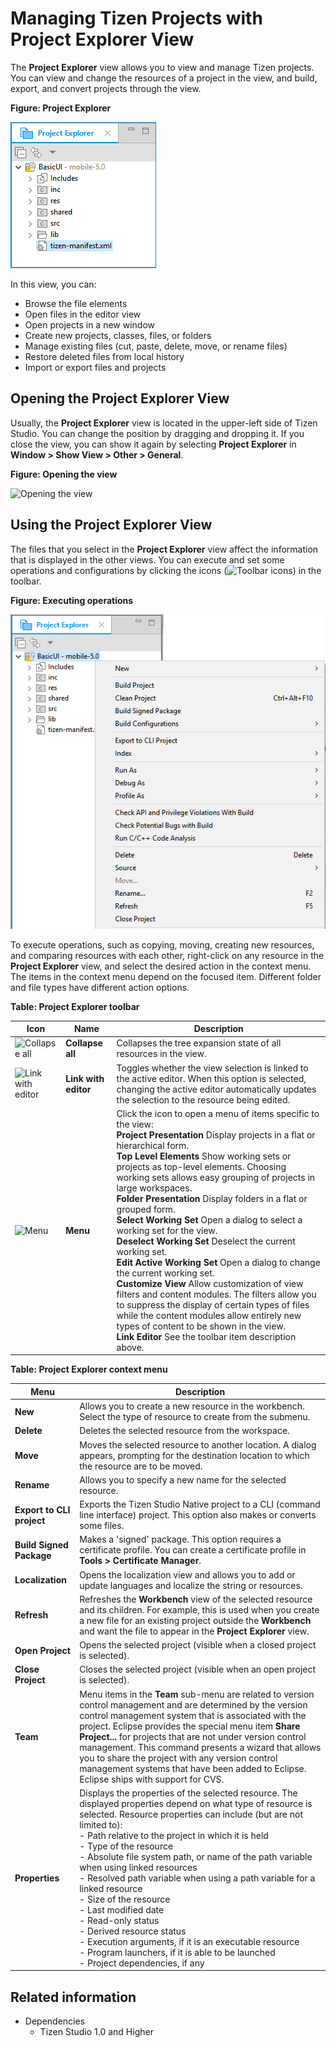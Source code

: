 # Managing Tizen Projects with Project Explorer View

The **Project Explorer** view allows you to view and manage Tizen projects. You can view and change the resources of a project in the view, and build, export, and convert projects through the view.

**Figure: Project Explorer**

![Project Explorer](./media/basic_app_project_explorer_mn.png)

In this view, you can:

- Browse the file elements
- Open files in the editor view
- Open projects in a new window
- Create new projects, classes, files, or folders
- Manage existing files (cut, paste, delete, move, or rename files)
- Restore deleted files from local history
- Import or export files and projects

## Opening the Project Explorer View

Usually, the **Project Explorer** view is located in the upper-left side of Tizen Studio. You can change the position by dragging and dropping it. If you close the view, you can show it again by selecting **Project Explorer** in **Window > Show View > Other > General**.

**Figure: Opening the view**

![Opening the view](./media/proj_explorer_general.png)

## Using the Project Explorer View

The files that you select in the **Project Explorer** view affect the information that is displayed in the other views. You can execute and set some operations and configurations by clicking the icons (![Toolbar icons](./media/proj_explorer_op_config.png)) in the toolbar.

**Figure: Executing operations**

![Executing operations](./media/proj_explorer_right_click_n.png)

To execute operations, such as copying, moving, creating new resources, and comparing resources with each other, right-click on any resource in the **Project Explorer** view, and select the desired action in the context menu. The items in the context menu depend on the focused item. Different folder and file types have different action options.

**Table: Project Explorer toolbar**

| Icon                                     | Name                 | Description                              |
|------------------------------------------|----------------------|------------------------------------------|
| ![Collapse all](./media/proj_explorer_collapse.png) | **Collapse all**     | Collapses the tree expansion state of all resources in the view. |
| ![Link with editor](./media/proj_explorer_link.png) | **Link with editor** | Toggles whether the view selection is linked to the active editor. When this option is selected, changing the active editor automatically updates the selection to the resource being edited. |
| ![Menu](./media/proj_explorer_menu.png) | **Menu**             | Click the icon to open a menu of items specific to the view:</br>**Project Presentation** Display projects in a flat or hierarchical form.</br>**Top Level Elements** Show working sets or projects as top-level elements. Choosing working sets allows easy grouping of projects in large workspaces.</br>**Folder Presentation** Display folders in a flat or grouped form.</br>**Select Working Set** Open a dialog to select a working set for the view.</br>**Deselect Working Set** Deselect the current working set.</br>**Edit Active Working Set** Open a dialog to change the current working set.</br>**Customize View** Allow customization of view filters and content modules. The filters allow you to suppress the display of certain types of files while the content modules allow entirely new types of content to be shown in the view.</br>**Link Editor** See the toolbar item description above. |

**Table: Project Explorer context menu**

| Menu                      | Description                              |
|---------------------------|------------------------------------------|
| **New**                   | Allows you to create a new resource in the workbench. Select the type of resource to create from the submenu. |
| **Delete**                | Deletes the selected resource from the workspace. |
| **Move**                  | Moves the selected resource to another location. A dialog appears, prompting for the destination location to which the resource are to be moved. |
| **Rename**                | Allows you to specify a new name for the selected resource. |
| **Export to CLI project** | Exports the Tizen Studio Native project to a CLI (command line interface) project. This option also makes or converts some files. |
| **Build Signed Package**  | Makes a 'signed' package. This option requires a certificate profile. You can create a certificate profile in **Tools > Certificate Manager**. |
| **Localization**          | Opens the localization view and allows you to add or update languages and localize the string or resources. |
| **Refresh**               | Refreshes the **Workbench** view of the selected resource and its children. For example, this is used when you create a new file for an existing project outside the **Workbench** and want the file to appear in the **Project Explorer** view. |
| **Open Project**          | Opens the selected project (visible when a closed project is selected). |
| **Close Project**         | Closes the selected project (visible when an open project is selected). |
| **Team**                  | Menu items in the **Team** sub-menu are related to version control management and are determined by the version control management system that is associated with the project. Eclipse provides the special menu item **Share Project...** for projects that are not under version control management. This command presents a wizard that allows you to share the project with any version control management systems that have been added to Eclipse. Eclipse ships with support for CVS. |
| **Properties**            | Displays the properties of the selected resource. The displayed properties depend on what type of resource is selected. Resource properties can include (but are not limited to):</br> - Path relative to the project in which it is held </br> - Type of the resource </br> - Absolute file system path, or name of the path variable when using linked resources </br> - Resolved path variable when using a path variable for a linked resource </br> - Size of the resource </br> - Last modified date </br> - Read-only status </br> - Derived resource status </br> - Execution arguments, if it is an executable resource </br> - Program launchers, if it is able to be launched </br> - Project dependencies, if any |

## Related information
* Dependencies
  - Tizen Studio 1.0 and Higher

